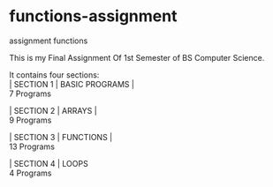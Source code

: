 # functions-assignment
assignment functions    

This is my Final Assignment Of 1st Semester of BS Computer Science.      

It contains four sections:  
| SECTION 1 | BASIC PROGRAMS |    
7 Programs   

| SECTION 2 | ARRAYS |      
9 Programs      
      
      
| SECTION 3 | FUNCTIONS |      
13 Programs      
  
| SECTION 4 | LOOPS         
4 Programs
